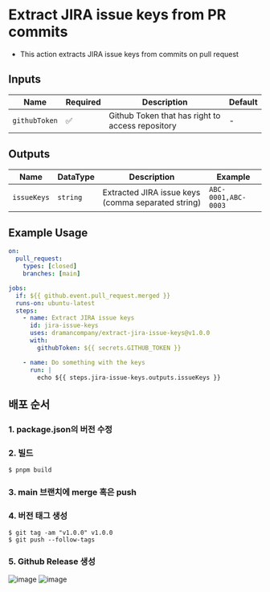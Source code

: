 # Extract JIRA issue keys from PR commits

- This action extracts JIRA issue keys from commits on pull request

## Inputs

| Name          | Required | Description                                      | Default |
| ------------- | -------- | ------------------------------------------------ | ------- |
| `githubToken` | ✅       | Github Token that has right to access repository | -       |

## Outputs

| Name        | DataType | Description                                        | Example             |
| ----------- | -------- | -------------------------------------------------- | ------------------- |
| `issueKeys` | `string` | Extracted JIRA issue keys (comma separated string) | `ABC-0001,ABC-0003` |

## Example Usage

```yaml
on:
  pull_request:
    types: [closed]
    branches: [main]

jobs:
  if: ${{ github.event.pull_request.merged }}
  runs-on: ubuntu-latest
  steps:
    - name: Extract JIRA issue keys
      id: jira-issue-keys
      uses: dramancompany/extract-jira-issue-keys@v1.0.0
      with:
        githubToken: ${{ secrets.GITHUB_TOKEN }}

    - name: Do something with the keys
      run: |
        echo ${{ steps.jira-issue-keys.outputs.issueKeys }}
```

## 배포 순서

### 1. package.json의 버전 수정

### 2. 빌드

```bash
$ pnpm build
```

### 3. main 브랜치에 merge 혹은 push

### 4. 버전 태그 생성

```
$ git tag -am "v1.0.0" v1.0.0
$ git push --follow-tags
```

### 5. Github Release 생성

![image](https://user-images.githubusercontent.com/28733869/226802590-c4e23c60-85ad-4147-b369-c80e30a0f217.png)
![image](https://user-images.githubusercontent.com/28733869/226802836-4ce59161-5254-4fd5-962b-1c2e94771bcb.png)
